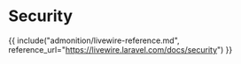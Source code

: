 # Security

{{ include("admonition/livewire-reference.md", reference_url="https://livewire.laravel.com/docs/security") }}
